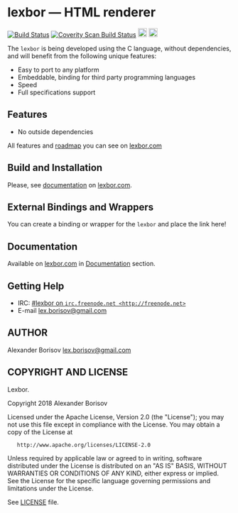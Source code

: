 # lexbor — HTML renderer

[![Build Status](https://travis-ci.org/lexborisov/lexbor.svg?branch=master)](https://travis-ci.org/lexborisov/lexbor)
<a href="https://scan.coverity.com/projects/lexborisov-lexbor"><img alt="Coverity Scan Build Status" src="https://scan.coverity.com/projects/16691/badge.svg"/></a>
<a href="http://www.facebook.com/sharer.php?u=https%3A%2F%2Fgithub.com%2Flexbor%2Flexbor" target="_blank"><img alt="" height=20 src="http://lexbor.com/img/facebool_share_button.png"></a>
<a href="https://twitter.com/intent/tweet?text=Development%20of%20an%20open%20source%20HTML%20Renderer%20library...&url=https%3A%2F%2Fgithub.com%2Flexbor%2Flexbor&hashtags=lexbor" target="_blank"><img alt="" height=20 src="http://lexbor.com/img/twitter_share_button.png"></a>

The `lexbor` is being developed using the C language, without dependencies, and will benefit from the following unique features:

* Easy to port to any platform
* Embeddable, binding for third party programming languages
* Speed
* Full specifications support

## Features

* No outside dependencies

All features and [roadmap](https://lexbor.com/roadmap/) you can see on [lexbor.com](https://lexbor.com)

## Build and Installation

Please, see [documentation](https://lexbor.com/docs/lexbor/#build_and_installation) on [lexbor.com](https://lexbor.com).

## External Bindings and Wrappers

You can create a binding or wrapper for the `lexbor` and place the link here!

## Documentation

Available on [lexbor.com](https://lexbor.com) in [Documentation](https://lexbor.com/docs/lexbor/) section.

## Getting Help

* IRC: [#lexbor on `irc.freenode.net <http://freenode.net>`](http://webchat.freenode.net?channels=%23lexbor)
* E-mail [lex.borisov@gmail.com](mailto:lex.borisov@gmail.com)

## AUTHOR

Alexander Borisov <lex.borisov@gmail.com>

## COPYRIGHT AND LICENSE

   Lexbor.

   Copyright 2018 Alexander Borisov

   Licensed under the Apache License, Version 2.0 (the "License");
   you may not use this file except in compliance with the License.
   You may obtain a copy of the License at

       http://www.apache.org/licenses/LICENSE-2.0

   Unless required by applicable law or agreed to in writing, software
   distributed under the License is distributed on an "AS IS" BASIS,
   WITHOUT WARRANTIES OR CONDITIONS OF ANY KIND, either express or implied.
   See the License for the specific language governing permissions and
   limitations under the License.


See [LICENSE](https://github.com/lexborisov/lexbor/blob/master/LICENSE) file.
